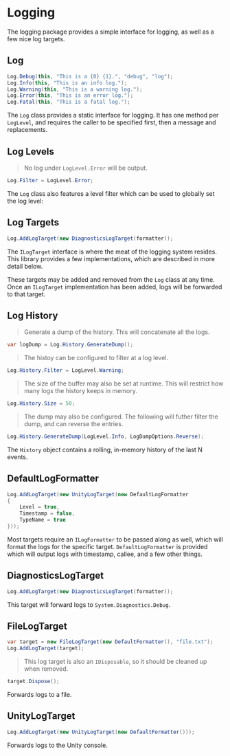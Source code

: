 # Logging

The logging package provides a simple interface for logging, as well as a few nice log targets.

## Log

```csharp
Log.Debug(this, "This is a {0} {1}.", "debug", "log");
Log.Info(this, "This is an info log.");
Log.Warning(this, "This is a warning log.");
Log.Error(this, "This is an error log.");
Log.Fatal(this, "This is a fatal log.");
```

The `Log` class provides a static interface for logging. It has one method per `LogLevel`, and requires the caller to be specified first, then a message and replacements.

## Log Levels

> No log under `LogLevel.Error` will be output.

```csharp
Log.Filter = LogLevel.Error;
```

The `Log` class also features a level filter which can be used to globally set the log level:

## Log Targets

```csharp
Log.AddLogTarget(new DiagnosticsLogTarget(formatter));
```

The `ILogTarget` interface is where the meat of the logging system resides. This library provides a few implementations, which are described in more detail below.

These targets may be added and removed from the `Log` class at any time. Once an `ILogTarget` implementation has been added, logs will be forwarded to that target.

## Log History

> Generate a dump of the history. This will concatenate all the logs.

```csharp
var logDump = Log.History.GenerateDump();
```

> The histoy can be configured to filter at a log level.

```csharp
Log.History.Filter = LogLevel.Warning;
```

> The size of the buffer may also be set at runtime. This will restrict how many logs the history keeps in memory.

```csharp
Log.History.Size = 50;
```

> The dump may also be configured. The following will futher filter the dump, and can reverse the entries.

```csharp
Log.History.GenerateDump(LogLevel.Info, LogDumpOptions.Reverse);
```

The `History` object contains a rolling, in-memory history of the last N events.

## DefaultLogFormatter

```csharp
Log.AddLogTarget(new UnityLogTarget(new DefaultLogFormatter
{
	Level = true,
	Timestamp = false,
	TypeName = true
}));
```

Most targets require an `ILogFormatter` to be passed along as well, which will format the logs for the specific target. `DefaultLogFormatter` is provided which will output logs with timestamp, callee, and a few other things.

## DiagnosticsLogTarget

```csharp
Log.AddLogTarget(new DiagnosticsLogTarget(formatter));
```

This target will forward logs to `System.Diagnostics.Debug`.

## FileLogTarget

```csharp
var target = new FileLogTarget(new DefaultFormatter(), "file.txt");
Log.AddLogTarget(target);
```

> This log target is also an `IDisposable`, so it should be cleaned up when removed.

```csharp
target.Dispose();
```

Forwards logs to a file.

## UnityLogTarget

```csharp
Log.AddLogTarget(new UnityLogTarget(new DefaultFormatter()));
```

Forwards logs to the Unity console.
